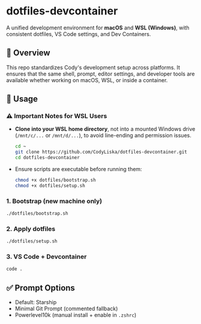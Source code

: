 # dotfiles-devcontainer

A unified development environment for **macOS** and **WSL (Windows)**, with consistent dotfiles, VS Code settings, and Dev Containers.

## 📌 Overview
This repo standardizes Cody's development setup across platforms. It ensures that the same shell, prompt, editor settings, and developer tools are available whether working on macOS, WSL, or inside a container.

## 🚀 Usage

### ⚠️ Important Notes for WSL Users
- **Clone into your WSL home directory**, not into a mounted Windows drive (`/mnt/c/...` or `/mnt/d/...`), to avoid line-ending and permission issues.
  ```bash
  cd ~
  git clone https://github.com/CodyLiska/dotfiles-devcontainer.git
  cd dotfiles-devcontainer
  ```

- Ensure scripts are executable before running them:
  ```bash
  chmod +x dotfiles/bootstrap.sh
  chmod +x dotfiles/setup.sh
  ```

### 1. Bootstrap (new machine only)
```bash
./dotfiles/bootstrap.sh
```

### 2. Apply dotfiles
```bash
./dotfiles/setup.sh
```

### 3. VS Code + Devcontainer
```bash
code .
```

## ✅ Prompt Options
- Default: Starship
- Minimal Git Prompt (commented fallback)
- Powerlevel10k (manual install + enable in `.zshrc`)
